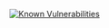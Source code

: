 [![Known Vulnerabilities](https://snyk.io/test/github/unepwcmc/SGAN/badge.svg)](https://snyk.io/test/github/unepwcmc/SGAN)
